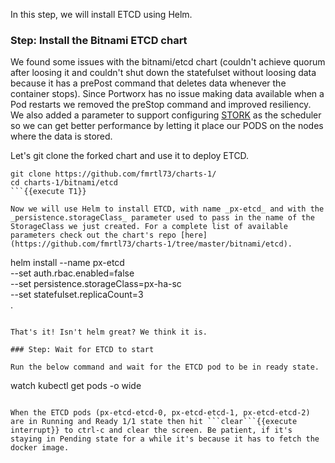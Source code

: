 In this step, we will install ETCD using Helm.

### Step: Install the Bitnami ETCD chart

We found some issues with the bitnami/etcd chart (couldn't achieve quorum after loosing it and couldn't shut down the statefulset without loosing data because it has a prePost command that deletes data whenever the container stops). Since Portworx has no issue making data available when a Pod restarts we removed the preStop command and improved resiliency. We also added a parameter to support configuring [STORK](https://github.com/libopenstorage/stork) as the scheduler so we can get better performance by letting it place our PODS on the nodes where the data is stored.  

Let's git clone the forked chart and use it to deploy ETCD.
```
git clone https://github.com/fmrtl73/charts-1/
cd charts-1/bitnami/etcd
```{{execute T1}}

Now we will use Helm to install ETCD, with name _px-etcd_ and with the _persistence.storageClass_ parameter used to pass in the name of the StorageClass we just created. For a complete list of available parameters check out the chart's repo [here](https://github.com/fmrtl73/charts-1/tree/master/bitnami/etcd).

```
helm install --name px-etcd \
    --set auth.rbac.enabled=false \
    --set persistence.storageClass=px-ha-sc \
    --set statefulset.replicaCount=3 \
    .
```{{execute T1}}

That's it! Isn't helm great? We think it is.

### Step: Wait for ETCD to start

Run the below command and wait for the ETCD pod to be in ready state.
```
watch kubectl get pods -o wide
```{{execute T1}}

When the ETCD pods (px-etcd-etcd-0, px-etcd-etcd-1, px-etcd-etcd-2) are in Running and Ready 1/1 state then hit ```clear```{{execute interrupt}} to ctrl-c and clear the screen. Be patient, if it's staying in Pending state for a while it's because it has to fetch the docker image.
